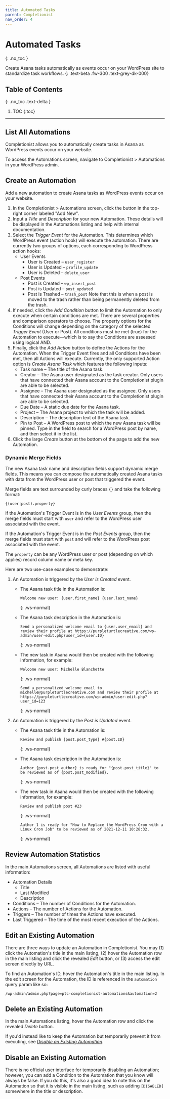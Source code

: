 ```yaml
---
title: Automated Tasks
parent: Completionist
nav_order: 4
---
```


# Automated Tasks
{: .no_toc }

Create Asana tasks automatically as events occur on your WordPress site to standardize task workflows.
{: .text-beta .fw-300 .text-grey-dk-000}

## Table of Contents
{: .no_toc .text-delta }

1. TOC
{:toc}

---

## List All Automations

Completionist allows you to automatically create tasks in Asana as WordPress events occur on your website.

To access the Automations screen, navigate to Completionist > Automations in your WordPress admin.

## Create an Automation

Add a new automation to create Asana tasks as WordPress events occur on your website.

1. In the Completionist > Automations screen, click the button in the top-right corner labeled "Add New".
2. Input a *Title* and *Description* for your new Automation. These details will be displayed in the Automations listing and help with internal documentation.
3. Select the *Trigger Event* for the Automation. This determines which WordPress event (action hook) will execute the automation. There are currently two groups of options, each corresponding to WordPress action hooks:
   - User Events
      - User is Created – `user_register`
      - User is Updated – `profile_update`
      - User is Deleted – `delete_user`
   - Post Events
      - Post is Created – `wp_insert_post`
      - Post is Updated – `post_updated`
      - Post is Trashed – `trash_post` Note that this is when a post is moved to the trash rather than being permanently deleted from the trash.
4. If needed, click the *Add Condition* button to limit the Automation to only execute when certain conditions are met. There are several properties and comparison operators to choose. The property options for the Conditions will change depending on the category of the selected *Trigger Event* (User or Post). All conditions must be met (true) for the Automation to execute—which is to say the Conditions are assessed using logical AND.
5. Finally, click the *Add Action* button to define the Actions for the Automation. When the Trigger Event fires and all Conditions have been met, then all Actions will execute. Currently, the only supported Action option is *Create Asana Task* which features the following inputs:
   - Task name – The title of the Asana task.
   - Creator – The Asana user designated as the task creator. Only users that have connected their Asana account to the Completionist plugin are able to be selected.
   - Assignee – The Asana user designated as the assignee. Only users that have connected their Asana account to the Completionist plugin are able to be selected.
   - Due Date – A static due date for the Asana task.
   - Project – The Asana project to which the task will be added.
   - Description – The description text of the Asana task.
   - Pin to Post – A WordPress post to which the new Asana task will be pinned. Type in the field to search for a WordPress post by name, and then select it in the list.
6. Click the large *Create* button at the bottom of the page to add the new Automation.

### Dynamic Merge Fields

The new Asana task name and description fields support dynamic merge fields. This means you can compose the automatically created Asana tasks with data from the WordPress user or post that triggered the event.

Merge fields are text surrounded by curly braces `{}` and take the following format:

```
{(user|post).property}
```

If the Automation's Trigger Event is in the *User Events* group, then the merge fields must start with `user` and refer to the WordPress user associated with the event.

If the Automation's Trigger Event is in the *Post Events* group, then the merge fields must start with `post` and will refer to the WordPress post associated with the event.

The `property` can be any WordPress user or post (depending on which applies) record column name or meta key.

Here are two use-case examples to demonstrate:

1. An Automation is triggered by the *User is Created* event.
   - The Asana task title in the Automation is:
   
      ```
      Welcome new user: {user.first_name} {user.last_name}
      ```
      {: .ws-normal}
   
   - The Asana task description in the Automation is:
   
      ```
      Send a personalized welcome email to {user.user_email} and review their profile at https://purpleturtlecreative.com/wp-admin/user-edit.php?user_id={user.ID}
      ```
      {: .ws-normal}
   
   - The new task in Asana would then be created with the following information, for example:
      ```
      Welcome new user: Michelle Blanchette
      ```
      {: .ws-normal}
      
      ```
      Send a personalized welcome email to michelle@purpleturtlecreative.com and review their profile at https://purpleturtlecreative.com/wp-admin/user-edit.php?user_id=123
      ```
      {: .ws-normal}
   
2. An Automation is triggered by the *Post is Updated* event.
   - The Asana task title in the Automation is:
   
      ```
      Review and publish {post.post_type} #{post.ID}
      ```
      {: .ws-normal}
   
   - The Asana task description in the Automation is:
   
      ```
      Author {post.post_author} is ready for "{post.post_title}" to be reviewed as of {post.post_modified}.
      ```
      {: .ws-normal}
   
   - The new task in Asana would then be created with the following information, for example:
     
      ```
      Review and publish post #23
      ```
      {: .ws-normal}
      
      ```
      Author 1 is ready for "How to Replace the WordPress Cron with a Linux Cron Job" to be reviewed as of 2021-12-11 10:28:32.
      ```
      {: .ws-normal}

## Review Automation Statistics

In the main Automations screen, all Automations are listed with useful information:

- Automation Details
  - Title
  - Last Modified
  - Description
- Conditions – The number of Conditions for the Automation.
- Actions – The number of Actions for the Automation.
- Triggers – The number of times the Actions have executed.
- Last Triggered – The time of the most recent execution of the Actions.

## Edit an Existing Automation

There are three ways to update an Automation in Completionist. You may (1) click the Automation's title in the main listing, (2) hover the Automation row in the main listing and click the revealed *Edit* button, or (3) access the edit screen directly by URL.

To find an Automation's ID, hover the Automation's title in the main listing. In the edit screen for the Automation, the ID is referenced in the `automation` query param like so:

```
/wp-admin/admin.php?page=ptc-completionist-automations&automation=2
```

## Delete an Existing Automation

In the main Automations listing, hover the Automation row and click the revealed *Delete* button.

If you'd instead like to keep the Automation but temporarily prevent it from executing, see [*Disable an Existing Automation*](#disable-an-existing-automation).

## Disable an Existing Automation

There is no official user interface for temporarily disabling an Automation; however, you can add a Condition to the Automation that you know will always be false. If you do this, it's also a good idea to note this on the Automation so that it is visible in the main listing, such as adding `[DISABLED]` somewhere in the title or description.


